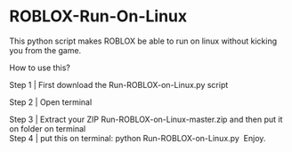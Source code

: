 # ROBLOX-Run-On-Linux
This python script makes ROBLOX be able to run on linux without kicking you from the game.

How to use this?

Step 1 | First download the Run-ROBLOX-on-Linux.py script

Step 2 | Open terminal                                      

Step 3 | Extract your ZIP Run-ROBLOX-on-Linux-master.zip and then put it on folder on terminal                                 󠀡󠀡   󠀡󠀡󠀡󠀡󠀡󠀡󠀡󠀡    
Step 4 | put this on terminal: python Run-ROBLOX-on-Linux.py
󠀡󠀡󠀡󠀡󠀡󠀡
Enjoy.
